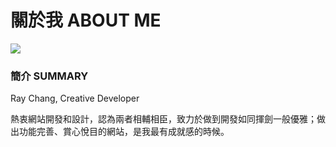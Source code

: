 # 關於我 ABOUT ME

<img src="https://avatars.githubusercontent.com/u/39514595?s=260"></img>

### 簡介 SUMMARY
Ray Chang, Creative Developer

熱衷網站開發和設計，認為兩者相輔相臣，致力於做到開發如同揮劍一般優雅；做出功能完善、賞心悅目的網站，是我最有成就感的時候。